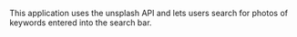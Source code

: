 This application uses the unsplash API and lets users search for photos of keywords entered into the search bar.